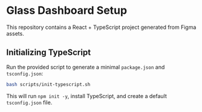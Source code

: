 # Glass Dashboard Setup

This repository contains a React + TypeScript project generated from Figma assets.

## Initializing TypeScript

Run the provided script to generate a minimal `package.json` and `tsconfig.json`:

```bash
bash scripts/init-typescript.sh
```

This will run `npm init -y`, install TypeScript, and create a default `tsconfig.json` file.
